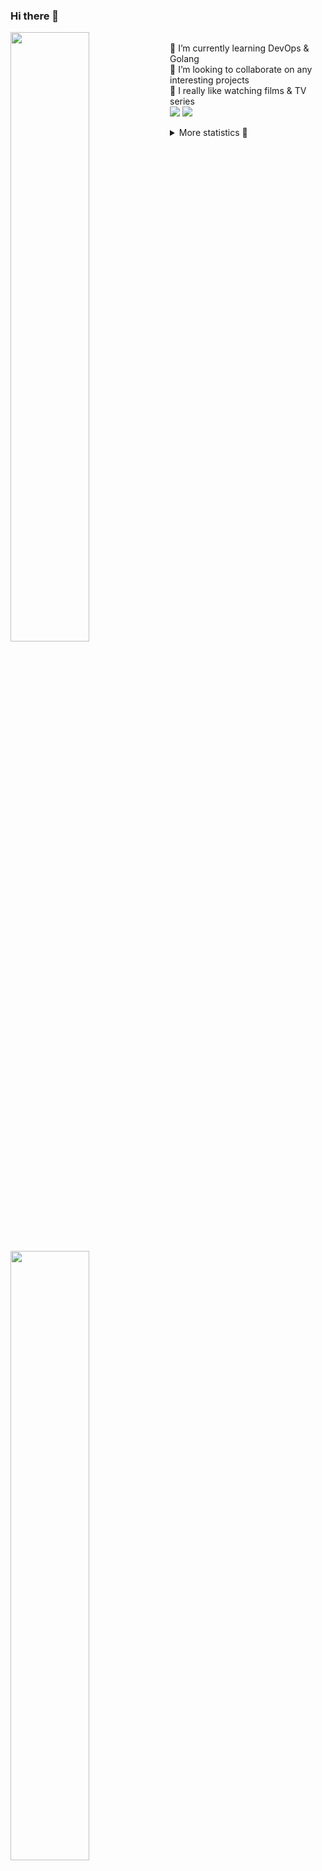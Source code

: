 ### Hi there 👋


[<img align="left" width="50%" src="https://github-readme-stats.vercel.app/api?username=rufusnufus&hide=issues&show_icons=true&count_private=true&theme=transparent&title_color=FF6F40&text_color=FBF9F8&icon_color=F48242&hide_border=true&hide_title=true#gh-dark-mode-only">](https://metrics.lecoq.io/rufusnufus#gh-dark-mode-only)
[<img align="left" width="50%" src="https://github-readme-stats.vercel.app/api?username=rufusnufus&hide=issues&show_icons=true&count_private=true&theme=transparent&title_color=FF6533&text_color=4D4644&icon_color=FF8038&hide_border=true&hide_title=true#gh-light-mode-only">](https://metrics.lecoq.io/rufusnufus#gh-light-mode-only)

<p>
  <br>
  🌱 I’m currently learning DevOps & Golang</br>
  👯 I’m looking to collaborate on any interesting projects</br>
  🎥 I really like watching films & TV series</br>
  <a href="https://linkedin.com/in/rufusnufus"><img src="https://img.shields.io/badge/linkedin-0077B5.svg?style=for-the-badge&logo=linkedin&logoColor=white"/></a>
  <a href="https://t.me/rufusnufus"><img src="https://img.shields.io/badge/-telegram-black?style=for-the-badge&color=blue&logo=telegram"/></a>
</p>

<p text-align="left">
<details>
  <summary>More statistics 👀</summary><br/>

<!--START_SECTION:waka-->
![Code Time](http://img.shields.io/badge/Code%20Time-410%20hrs%2054%20mins-blue)

![Profile Views](http://img.shields.io/badge/Profile%20Views-5-blue)

**I'm an Early 🐤** 

```text
🌞 Morning                6286 commits        █████░░░░░░░░░░░░░░░░░░░░   21.20 % 
🌆 Daytime                17065 commits       ██████████████░░░░░░░░░░░   57.56 % 
🌃 Evening                5518 commits        █████░░░░░░░░░░░░░░░░░░░░   18.61 % 
🌙 Night                  779 commits         █░░░░░░░░░░░░░░░░░░░░░░░░   02.63 % 
```
📅 **I'm Most Productive on Monday** 

```text
Monday                   6062 commits        █████░░░░░░░░░░░░░░░░░░░░   20.45 % 
Tuesday                  5532 commits        █████░░░░░░░░░░░░░░░░░░░░   18.66 % 
Wednesday                5961 commits        █████░░░░░░░░░░░░░░░░░░░░   20.11 % 
Thursday                 5263 commits        ████░░░░░░░░░░░░░░░░░░░░░   17.75 % 
Friday                   5236 commits        ████░░░░░░░░░░░░░░░░░░░░░   17.66 % 
Saturday                 669 commits         █░░░░░░░░░░░░░░░░░░░░░░░░   02.26 % 
Sunday                   925 commits         █░░░░░░░░░░░░░░░░░░░░░░░░   03.12 % 
```


📊 **This Week I Spent My Time On** 

```text
💬 Programming Languages: 
Other                    3 hrs 46 mins       ████████░░░░░░░░░░░░░░░░░   31.23 % 
Terraform                3 hrs 28 mins       ███████░░░░░░░░░░░░░░░░░░   28.69 % 
YAML                     2 hrs 6 mins        ████░░░░░░░░░░░░░░░░░░░░░   17.42 % 
HCL                      1 hr 55 mins        ████░░░░░░░░░░░░░░░░░░░░░   15.97 % 
Bash                     29 mins             █░░░░░░░░░░░░░░░░░░░░░░░░   04.02 % 

🔥 Editors: 
VS Code                  8 hrs 46 mins       ██████████████████░░░░░░░   72.48 % 
iTerm2                   3 hrs 19 mins       ███████░░░░░░░░░░░░░░░░░░   27.52 % 
```

**I Mostly Code in Java** 

```text
Python                   19 repos            ███░░░░░░░░░░░░░░░░░░░░░░   12.58 % 
Smarty                   15 repos            ██░░░░░░░░░░░░░░░░░░░░░░░   09.93 % 
HCL                      6 repos             █░░░░░░░░░░░░░░░░░░░░░░░░   03.97 % 
HTML                     4 repos             █░░░░░░░░░░░░░░░░░░░░░░░░   02.65 % 
Mustache                 4 repos             █░░░░░░░░░░░░░░░░░░░░░░░░   02.65 % 
```




 Last Updated on 20/07/2023 01:06:17 UTC
<!--END_SECTION:waka-->

</details>
</p>
